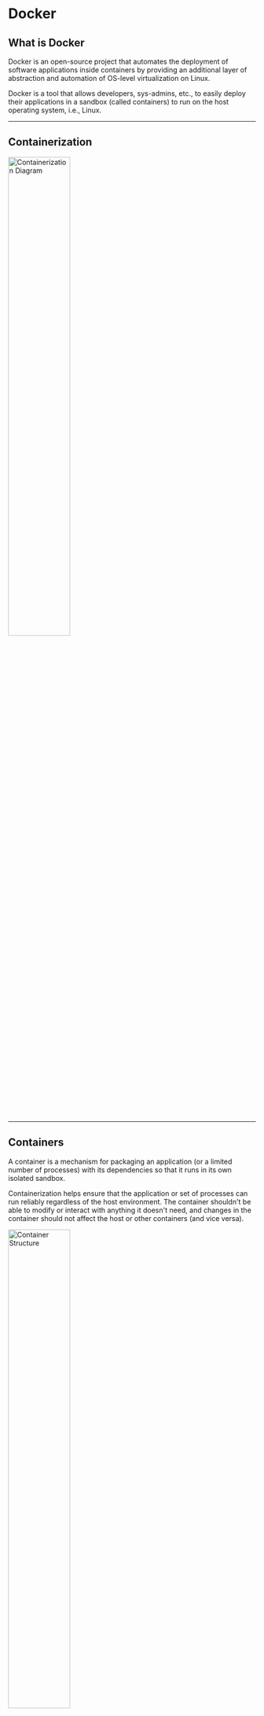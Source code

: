 # Docker

## What is Docker

Docker is an open-source project that automates the deployment of software applications inside containers by providing an additional layer of abstraction and automation of OS-level virtualization on Linux.

Docker is a tool that allows developers, sys-admins, etc., to easily deploy their applications in a sandbox (called containers) to run on the host operating system, i.e., Linux.

---

## Containerization

<img src="containerization-diagram.png" alt="Containerization Diagram" width="50%"/>

---

## Containers

A container is a mechanism for packaging an application (or a limited number of processes) with its dependencies so that it runs in its own isolated sandbox.

Containerization helps ensure that the application or set of processes can run reliably regardless of the host environment. The container shouldn't be able to modify or interact with anything it doesn't need, and changes in the container should not affect the host or other containers (and vice versa).

<img src="container-structure.png" alt="Container Structure" width="50%"/>


### Benefits

- **Secure**
  - Isolation and virtualization keep your containerized apps more secure.
- **Standardized and Portable**
  - Think "write once, run anywhere."
- **Lightweight**
  - Shares the host operating system's kernel.
- **Flexible and Loosely Coupled**
- **Scalable**
  - Easy to spin up and can be scaled up quickly due to their lightweight nature.

### Pros and Cons

**Pros:**

- Considered "lightweight" because they don't require spinning up a whole guest OS.
- Enable layers of isolation or partial isolation, depending on implementation.
- Provide a virtualized view of certain resources.
- Package an application in an isolated environment.
- Ensure an application runs reliably regardless of the host.

**Cons:**

- If you need very strict and complete isolation, having layers can be a downside.

---

## Containers vs. Virtual Machines

Both virtual machines (VMs) and containers provide the ability to isolate processes from one another and offer virtualization so that processes can run in their own sandbox environments on the same host machine. However, they achieve this in different ways.

### Virtual Machines

Virtual Machines simulate a physical server, allowing multiple "servers" to run on a single machine by virtualizing the entire supporting OS. This means you can run a Linux OS and an application on top of a Windows-based host, for example.

**Pros:**

- Near total isolation.
- Provides virtualization of the entire OS.
- Ensures an application runs reliably regardless of the host.

**Cons:**

- Considered "bulky" and resource-intensive.

### Containers

Containers bundle together applications with their supporting libraries and dependencies, allowing them to run isolated from one another. However, containers share the underlying OS kernel, making them much lighter than virtual machines.

**Pros:**

- Lightweight.
- Enable layers of isolation.
- Provide a virtualized view of certain resources.
- Package applications in isolated environments.
- Ensure applications run reliably regardless of the host.

**Cons:**

- Less isolation compared to VMs, which can be a drawback if strict isolation is required.

---

## Docker Architecture

Docker adheres to a Client-Server Architecture. The client allows you to run commands and interact with Docker objects managed by the Docker daemon, which acts as the server.

### Components

- **Docker Daemon:** Manages Docker objects such as containers and images.
- **REST API:** Underlying commands used by the CLI and other applications to interact with the Docker daemon.
- **Docker CLI Client:** Command-line interface for interacting with Docker.
- **Docker Registries:** Centralized places to store and share Docker images.
- **Docker Objects:** Building blocks managed by the Docker daemon, primarily images and containers.

<img src="docker-architecture.png" alt="Docker Architecture Diagram]" width="70%"/>

### Docker Architecture Details

- **Client:** Includes commands that manage Docker containers and images.
- **Docker Host:** The computer where the Docker daemon runs.
- **Docker Daemon:** Responsible for managing Docker objects.
- **Registry:** Optional component for sharing Docker images.
- **REST API:** Connects the client and Docker daemon.

---

## Docker Objects

Docker objects are the building blocks managed by the Docker daemon.

### Images

Images are the templates that outline all dependencies for a particular container and its primary process.

### Containers

A container is the runnable instance of a set of processes and their dependencies.

### Docker Registry

 - Docker Registry is the cloud storage for Docker Images.
 - Docker Hub is one default registry for storing the images.
 - The developers can store the images in public and private registries.
 - When the docker pull command is executed in the docker client, the particular image is downloaded from the docker image registry.
---

## Typical Flow

1. **Acquire an Image:**
   - Use CLI commands such as `docker build` or `docker pull` to acquire an image.
2. **Docker Daemon Actions:**
   - The Docker daemon pulls the image from a registry or creates it based on the command.
3. **Run a Container:**
   - Use `docker run` to spin up a container from the image.
   - Example:
     ```bash
     docker run hello-world
     ```
4. **Manage the Container:**
   - Use additional CLI commands to manage the running container.
   - If the primary process finishes, the container will exit on its own.

---

## Docker Images

### Existing Docker Images

- **Pull Images:**
  - From existing registries (e.g., Docker Hub).
  - Example:
    ```bash
    docker pull <image-name>
    docker run <image-name>
    ```
  - The `docker run` command will pull the image if it doesn't exist locally.

### Building Our Own Images

- **Dockerfile:** Defines how to build the image.
- **From Existing Container:**
  - Use `docker commit` to create a new image from a running container.
- **Push to Registry:**
  - Push your images to a registry like Docker Hub.

### Image Management

- **List Images:**
  ```bash
  docker images
  docker images -a  # Lists all images, including hidden ones
  ```
- **Remove Images:**
  ```bash
  docker rmi <image-name>
  ```
- **Update Images:**
  - Pull new versions from the registry or rebuild the image.

---

## Docker Containers

A Docker container is a runnable, isolated instance of a set of processes and their dependencies. It is built from a Docker image, which lays out everything the processes need.

Containers are managed by the Docker Daemon as part of the Docker Engine, allowing them to be standardized and highly portable.

### Benefits

- **Secure:** Isolation and virtualization enhance security.
- **Standardized and Portable:** "Write once, run anywhere."
- **Lightweight:** Shares the host OS kernel.
- **Flexible and Loosely Coupled**
- **Scalable:** Easily spin up and scale containers quickly.

### States of a Container

- **Created**
- **Restarting**
- **Running**
- **Paused**
- **Exited**
- **Dead**

---

## Dockerfile

A `Dockerfile` is a script containing a series of instructions on how to build a Docker image.

### Keywords

#### `FROM <image-name>`

Specifies the parent image from which the new image should be based. Forms the first layer of the new image.

```dockerfile
FROM ubuntu
```

#### `RUN`

There are two forms:

1. **Shell Form:**
   ```dockerfile
   RUN <command>
   ```
   Runs the command in a shell (default shell depends on the base image).

2. **Exec Form:**
   ```dockerfile
   RUN ["executable", "param1", "param2"]
   ```
   Runs the command without using a shell.

**Example:**

```dockerfile
RUN apt-get update
RUN apt-get -y dist-upgrade
RUN apt-get -y install default-jdk
```

#### `ADD <src> <destination>`

Adds files from the build context or a URL to the image. `COPY` is generally preferred over `ADD`.

```dockerfile
ADD HelloWorld.java HelloWorld.java
```

#### `COPY <src> <destination>`

Adds files from the build context to the image.

```dockerfile
COPY HelloWorld.java HelloWorld.java
```

#### `EXPOSE <port>`

Outlines the ports that processes in the container are listening on. Suggests what ports to bind to host ports when running the image.

```dockerfile
EXPOSE 80
```

#### `VOLUME ["/nameofdir"]`

Creates a mount point in the image and container, indicating that the files in this directory will be shared with resources outside the container.

```dockerfile
VOLUME ["/data"]
```

#### `WORKDIR <nameofdirectory>`

Sets the working directory in the image and eventual container for subsequent commands.

```dockerfile
WORKDIR /example
RUN mkdir a
```

This creates a directory `a` inside the `example` folder (`example/a`).

#### `CMD`

Used to run the app or processes inside the container. Only the last `CMD` will run when the image is launched as a container.

1. **Exec Form:**
   ```dockerfile
   CMD ["executable","param1","param2"]
   ```

2. **Default Parameters to `ENTRYPOINT`:**
   ```dockerfile
   CMD ["param1","param2"]
   ```

3. **Shell Form:**
   ```dockerfile
   CMD command param1 param2
   ```

**Example:**

```dockerfile
CMD ["java", "HiWorld"]
```

### Examples

<img src="dockerfile-example.png" alt="Dockerfile Example" width="80%"/>

or 

```dockerfile
# 1. Use a lightweight Java base image
FROM eclipse-temurin:17-jdk-alpine

# 2. Create and use an application directory
WORKDIR /app

# 3. Copy the JAR file from the build context
COPY target/social-media-app.jar app.jar

# 4. Expose the Spring Boot port
EXPOSE 8080

# 5. Run the application
CMD ["java", "-jar", "app.jar"]
```
---

## Building an Image

### Create Image with Build

Use the `docker build` command with optional flags.

```bash
docker build [flags] PATH
```

**Common Flags:**

- `-f <path>`: Specifies the Dockerfile location if it's not in the build context.
- `-t <name>:<version>`: Names the image and tags the version.

**Example:**

```bash
docker build -t java-hello-world .
```

*Note: Don't forget the `.` at the end, which specifies the current directory as the build context.*

## Running Docker on EC2 (Spring Boot App with RDS)

### Step-by-Step Guide

#### 1. SSH into your EC2 instance
```bash
ssh -i <your-key.pem> ec2-user@<your-ec2-public-ip>
```

#### 2. Install Docker (if not installed)
```bash
sudo yum update -y
sudo yum install docker -y
```

#### 3. Start Docker service
```bash
sudo systemctl start docker
sudo systemctl enable docker
```

#### 4. (Optional) Add your user to the docker group
```bash
sudo usermod -aG docker $USER
newgrp docker  # Refresh group without logout
```

#### 5. Create a Dockerfile
```dockerfile
FROM eclipse-temurin:17-jdk-alpine
WORKDIR /app
COPY todo-app.jar app.jar
EXPOSE 8080
CMD ["java", "-jar", "app.jar"]
```

#### 6. Copy your JAR and Dockerfile to the EC2 instance
Use SCP or Git:
```bash
scp -i <your-key.pem> target/todo-app.jar ec2-user@<ip>:/home/ec2-user/
scp -i <your-key.pem> Dockerfile ec2-user@<ip>:/home/ec2-user/
```
`ls` in EC2 to verify the files exist

#### 7. Build the Docker image
```bash
docker build -t todo-app .
```

#### 8. Run the container with RDS connection (env vars)
```bash
docker run -p 8080:8080 \
  -e SPRING_DATASOURCE_URL=jdbc:postgresql://<rds-endpoint>:5432/<db> \
  -e SPRING_DATASOURCE_USERNAME=<your-username> \
  -e SPRING_DATASOURCE_PASSWORD=<your-password> \
  todo-app
```

#### 9. Open EC2 port 8080
- Go to AWS EC2 console > Security Groups > Inbound Rules
- Add custom TCP rule: port **8080**, source: **0.0.0.0/0** (or restrict it)

---

## Common Docker Commands (Quick Reference)

### Image Commands
```bash
docker build -t my-app .          # Build image from Dockerfile
docker images                     # List local images
docker rmi <image-name>           # Remove an image
docker pull <image-name>          # Download from Docker Hub
```

### Container Commands
```bash
docker run -p 8080:8080 my-app    # Run container

docker ps                         # List running containers
docker ps -a                      # List all containers (including stopped)
docker stop <container-id>        # Stop a running container
docker rm <container-id>          # Remove a container
```

### Debugging & Logs
```bash
docker logs <container-id>        # View logs from container
docker exec -it <id> /bin/sh      # Exec into a running container
```

### Clean Up
```bash
docker system prune               # Remove unused containers/images
```

### Create Image with Commit

If you have a running container and make changes (e.g., install software), you can commit these changes to create a new image.

```bash
docker commit [flags] CONTAINER <imagename>
```

*Note: The new image won't include data saved in the container's volumes.*

### Image Management

- **List All Images:**
  ```bash
  docker images
  docker images -a  # Includes hidden images
  ```

---

## Docker Volumes

Volumes are used to persist data generated by and used by Docker containers. They are managed using the CLI and Docker API.

**Benefits:**

- Share data between multiple containers.
- Decouple data from the container lifecycle.
- Store data remotely or back it up easily.
- Keep containers slim by storing data outside the writable layer.

---

## Docker Best Practices

- **Use Minimal Base Images:** Start with the smallest possible image to reduce vulnerabilities and improve performance.
- **Leverage Caching:** Order your Dockerfile commands to maximize layer caching.
- **Avoid Storing Secrets in Images:** Use environment variables or Docker secrets instead.
- **Clean Up After Installation:** Remove unnecessary files and caches to keep images lightweight.
- **Use `.dockerignore` File:** Exclude files and directories that aren’t needed in the image.

For more detailed best practices, refer to the [Docker Best Practices Guide](https://docs.docker.com/develop/develop-images/dockerfile_best-practices/).

---

## Dockerfile Keywords

### FROM

Specifies the parent image from which the new image is based. Forms the first layer of the new image.

```dockerfile
FROM ubuntu
```

### RUN

Executes commands in the shell or exec form to set up the image.

**Shell Form:**
```dockerfile
RUN apt-get update
RUN apt-get -y install python3
```

**Exec Form:**
```dockerfile
RUN ["executable", "param1", "param2"]
```

### ADD vs. COPY

- **ADD:** Can add files from the build context or a URL.
  ```dockerfile
  ADD HelloWorld.java HelloWorld.java
  ```
- **COPY:** Preferred for copying files from the build context.
  ```dockerfile
  COPY HelloWorld.java HelloWorld.java
  ```

### EXPOSE

Defines the ports that the container listens on at runtime.

```dockerfile
EXPOSE 80
```

### VOLUME

Creates a mount point for external storage.

```dockerfile
VOLUME ["/data"]
```

### WORKDIR

Sets the working directory for subsequent instructions.

```dockerfile
WORKDIR /app
RUN mkdir logs
```

### CMD

Specifies the default command to run when the container starts.

**Exec Form:**
```dockerfile
CMD ["java", "HiWorld"]
```

**Shell Form:**
```dockerfile
CMD java HiWorld
```

---

## Building an Image

### Example

1. **Create a Dockerfile:**
   ```dockerfile
   FROM ubuntu
   RUN apt-get update
   RUN apt-get -y install default-jdk
   COPY HelloWorld.java HelloWorld.java
   CMD ["java", "HiWorld"]
   ```

2. **Build the Image:**
   Navigate to the directory containing the Dockerfile and run:
   ```bash
   docker build -t java-hello-world .
   ```

### Create Image with Commit

If you have a running container and make changes, commit those changes to create a new image.

```bash
docker commit [flags] <container-id> my-new-image
```

### Image Management

- **List Images:**
  ```bash
  docker images
  ```
- **Remove an Image:**
  ```bash
  docker rmi my-new-image
  ```

---

## Docker Compose

Docker Compose is a tool that makes creating and managing multi-container applications easier. It uses a `docker-compose.yml` or `docker-compose.yaml` file to define and run multi-container Docker applications.

### Compose File Components

- **Version:** Specifies the version of the Docker Compose file format.
- **Services:** Defines the different containers/services.
- **Volumes:** Configures named volumes.
- **Networks:** Configures custom networks.

### Compose File Options

- **version**
- **services**
  - **image**
  - **build**
  - **ports**
  - **environment**
  - **env_file**
  - **restart**
  - **volumes**
  - **networks**
- **volumes**
- **networks**

### Version Declaration

The first line of the Docker Compose file specifies the version.

```yaml
version: '3.8'
```

### Services

Defines the various Docker containers to be run.

```yaml
services:
  web:
    image: nginx
  db:
    image: postgres
```

### Build

Specifies how to build a service from a Dockerfile.

```yaml
services:
  db:
    build:
      context: .
      dockerfile: Dockerfile-db
```

### Ports

Maps container ports to host ports.

```yaml
services:
  web:
    ports:
      - "8000:80"
```

### Environment

Specifies environment variables for a service.

```yaml
services:
  db:
    environment:
      POSTGRES_PASSWORD: example
```

### env_file

Specifies environment variables from a file.

```yaml
services:
  db:
    env_file:
      - db.env
```

### Restart

Specifies the restart policy.

```yaml
services:
  web:
    restart: unless-stopped
```

### Volumes

Defines how containers interact with volumes.

```yaml
services:
  db:
    volumes:
      - db-data:/var/lib/postgresql/data
volumes:
  db-data:
```

### Networks

Configures custom networks for services.

```yaml
services:
  web:
    networks:
      - frontend
  db:
    networks:
      - backend
networks:
  frontend:
  backend:
```

---

## Examples

### Simple Web Application

1. **Create `docker-compose.yaml`:**
   ```yaml
   version: '3.8'
   services:
     web:
       image: nginx
       ports:
         - "8000:80"
     db:
       image: postgres
       environment:
         POSTGRES_PASSWORD: example
   ```

2. **Run the Application:**
   ```bash
   docker-compose up -d
   ```

   *The `-d` flag runs the containers in detached mode.*

3. **Access the Web Application:**
   Open your browser and navigate to [http://localhost:8000/](http://localhost:8000/).

### WordPress and Database Example

1. **Create `docker-compose.yaml`:**
   ```yaml
   version: '3.8'
   services:
     wordpress:
       image: wordpress
       ports:
         - "8000:80"
       environment:
         WORDPRESS_DB_HOST: db
         WORDPRESS_DB_PASSWORD: example
       depends_on:
         - db
       volumes:
         - wordpress-data:/var/www/html
     db:
       image: mysql:5.7
       environment:
         MYSQL_ROOT_PASSWORD: example
       volumes:
         - db-data:/var/lib/mysql
   volumes:
     wordpress-data:
     db-data:
   ```

2. **Run the Application:**
   ```bash
   docker-compose up -d
   ```

3. **Access WordPress:**
   Open your browser and navigate to [http://localhost:8000/](http://localhost:8000/).

---
